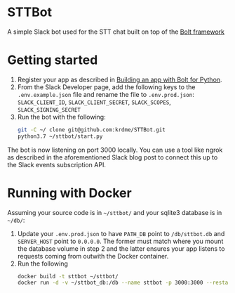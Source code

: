 # STTBot

A simple Slack bot used for the STT chat built on top of the [Bolt framework](https://github.com/SlackAPI/bolt-python)

# Getting started

1. Register your app as described in [Building an app with Bolt for Python](https://api.slack.com/start/building/bolt-python#start). 
2. From the Slack Developer page, add the following keys to the `.env.example.json` file and rename the file to `.env.prod.json`:
   `SLACK_CLIENT_ID`, `SLACK_CLIENT_SECRET`, `SLACK_SCOPES`, `SLACK_SIGNING_SECRET`
3. Run the bot with the following:
    ```bash
    git -C ~/ clone git@github.com:krdme/STTBot.git
    python3.7 ~/sttbot/start.py
    ```

The bot is now listening on port 3000 locally. You can use a tool like ngrok as described in the aforementioned Slack blog post to connect this up to the Slack events subscription API.

# Running with Docker

Assuming your source code is in `~/sttbot/` and your sqlite3 database is in `~/db/`:

1. Update your `.env.prod.json` to have `PATH_DB` point to `/db/sttbot.db` and `SERVER_HOST` point to `0.0.0.0`. The former must match where you mount the database volume in step 2 and the latter ensures your app listens to requests coming from outwith the Docker container.
2. Run the following
    ```bash
    docker build -t sttbot ~/sttbot/
    docker run -d -v ~/sttbot_db:/db --name sttbot -p 3000:3000 --restart unless-stopped sttbot
    ```
